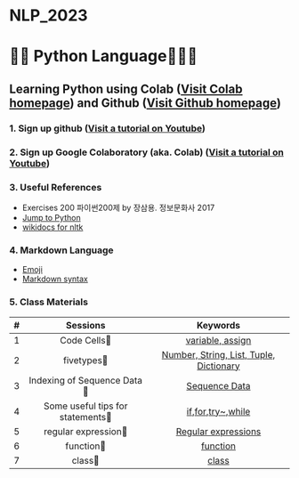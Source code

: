 # NLP_2023

# 🐹🍦 **Python Language**🍓🍦🍑

## **Learning Python** using **Colab** ([Visit Colab homepage](https://colab.research.google.com/?utm_source=scs-index)) and **Github** ([Visit Github homepage](https://github.com/))

### **1. Sign up github** ([Visit a tutorial on Youtube](https://www.youtube.com/watch?v=c-NikCpec7U))
### **2. Sign up Google Colaboratory** (aka. Colab) ([Visit a tutorial on Youtube](https://www.youtube.com/watch?v=2X_EU18OeYM))

### **3. Useful References**
- Exercises 200 파이썬200제 by 장삼용. 정보문화사 2017
- [Jump to Python](https://wikidocs.net/book/1)
- [wikidocs for nltk](https://wikidocs.net/21667)

### **4. Markdown Language**
* [Emoji](https://gist.github.com/rxaviers/7360908)
* [Markdown syntax](https://www.markdownguide.org/basic-syntax/)

### **5. Class Materials**
| # | Sessions | Keywords |
|:--:|:--:|:--:|
| 1 | Code Cells🍓 | [variable, assign](https://github.com/jgh0707/NLP_2023/blob/main/1_CodeCells_Basic.ipynb)|
| 2 | fivetypes🍓 | [Number, String, List, Tuple, Dictionary](https://github.com/jgh0707/NLP_2023/blob/main/2_FiveTypesofData.ipynb)|
| 3 |  Indexing of Sequence Data🍓 | [Sequence Data](https://github.com/jgh0707/NLP_2023/blob/main/3_Indexing_Slicing.ipynb)|
| 4 |  Some useful tips for statements🍓 | [if](https://github.com/jgh0707/NLP_2023/blob/main/4_1_IfStatement.ipynb),[for](https://github.com/jgh0707/NLP_2023/blob/main/4_2_ForStatement.ipynb),[try~](https://github.com/jgh0707/NLP_2023/blob/main/4_3_tryExceptElse_Statement.ipynb),[while](https://github.com/jgh0707/NLP_2023/blob/main/4_3_tryExceptElse_Statement.ipynb)|
| 5 |  regular expression🍓 | [Regular expressions](https://github.com/jgh0707/NLP_2023/blob/main/5_RegularExpression.ipynb)|
| 6 | function🍓 | [function](https://github.com/jgh0707/NLP_2023/blob/main/6_DefiningFunctions.ipynb) |
| 7 | class🍓 | [class](https://github.com/jgh0707/NLP_2023/blob/main/7_Class_Method_Member_Object.ipynb) |
